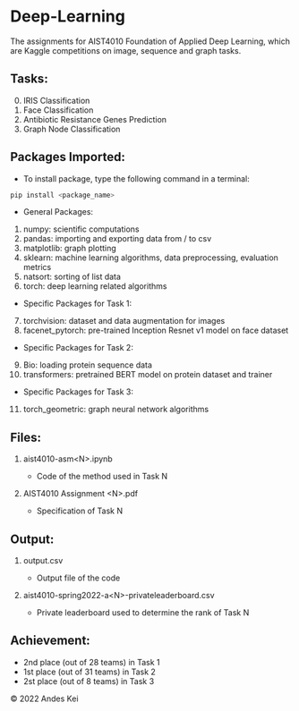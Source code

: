 # Deep-Learning
The assignments for AIST4010 Foundation of Applied Deep Learning, which are Kaggle competitions on image, sequence and graph tasks.

## Tasks:
0. IRIS Classification
1. Face Classification
2. Antibiotic Resistance Genes Prediction
3. Graph Node Classification

## Packages Imported:
- To install package, type the following command in a terminal:
```bash
pip install <package_name>
```

- General Packages:
1. numpy: scientific computations
2. pandas: importing and exporting data from / to csv
3. matplotlib: graph plotting
4. sklearn: machine learning algorithms, data preprocessing, evaluation metrics
5. natsort: sorting of list data
6. torch: deep learning related algorithms

- Specific Packages for Task 1:
7. torchvision: dataset and data augmentation for images
8. facenet_pytorch: pre-trained Inception Resnet v1 model on face dataset

- Specific Packages for Task 2:
9. Bio: loading protein sequence data
10. transformers: pretrained BERT model on protein dataset and trainer

- Specific Packages for Task 3:
11. torch_geometric: graph neural network algorithms

## Files:
1. aist4010-asm\<N\>.ipynb
	- Code of the method used in Task N

2. AIST4010 Assignment \<N\>.pdf
	- Specification of Task N

## Output:
1. output.csv
	- Output file of the code

2. aist4010-spring2022-a\<N\>-privateleaderboard.csv
	- Private leaderboard used to determine the rank of Task N

## Achievement:
- 2nd place (out of 28 teams) in Task 1
- 1st place (out of 31 teams) in Task 2
- 2st place (out of  8 teams) in Task 3

© 2022 Andes Kei
